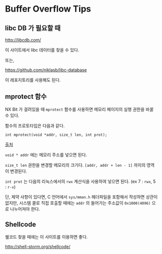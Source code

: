 # Buffer Overflow Tips

## libc DB 가 필요할 때

http://libcdb.com/

이 사이트에서 libc 데이터를 찾을 수 있다.

또는,

https://github.com/niklasb/libc-database

이 레포지토리를 사용해도 된다.

## mprotect 함수

NX Bit 가 걸려있을 때 `mprotect` 함수를 사용하면 메모리 페이지의 실행 권한을 바꿀 수 있다.

함수의 프로토타입은 다음과 같다.

`int mprotect(void *addr, size_t len, int prot);`

[출처](http://man7.org/linux/man-pages/man2/mprotect.2.html)

`void * addr` 에는 메모리 주소를 넣으면 된다.

`size_t len` 권한을 변경할 메모리의 크기다. `[addr, addr + len - 1]` 까지의 영역이 변경된다.

`int prot` 는 다음의 리눅스에서의 `rwx` 계산식을 사용하여 넣으면 된다. (ex 7 : `rwx`, 5 : `r-x`)

단, 제약 사항이 있다면, C 언어에서 `sys/mman.h` 헤더파일을 포함해서 작성하면 상관이 없지만, 시스템 콜로 직접 호출할 때에는 `addr` 의 들어가는 주소값이 `0x1000(4096)` 으로 나누어져야 한다.

## Shellcode

쉘코드 찾을 때에는 이 사이트를 이용하면 좋다.

http://shell-storm.org/shellcode/